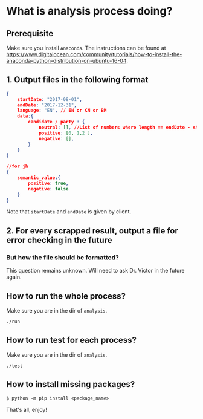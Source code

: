 # What is analysis process doing?
## Prerequisite
Make sure you install `Anaconda`. The instructions can be found at https://www.digitalocean.com/community/tutorials/how-to-install-the-anaconda-python-distribution-on-ubuntu-16-04.
## 1. Output files in the following format 
```json
{
	startDate: "2017-08-01",
	endDate: "2017-12-31",
	language: "EN", // EN or CN or BM
	data:{
		candidate / party : {
			neutral: [], //List of numbers where length == endDate - startDate
			positive: [0, 1,2 ],
			negative: [],			
		}
	}
}

//for jh
{
	semantic_value:{
		positive: true,
		negative: false
	}
}
```
Note that `startDate` and `endDate` is given by client.

## 2. For every scrapped result, output a file for error checking in the future
### But how the file should be formatted?
This question remains unknown. Will need to ask Dr. Victor in the future again.

## How to run the whole process?
Make sure you are in the dir of `analysis`.
```
./run
```

## How to run test for each process?
Make sure you are in the dir of `analysis`.
```
./test
```

## How to install missing packages?
```
$ python -m pip install <package_name>
```
That's all, enjoy!